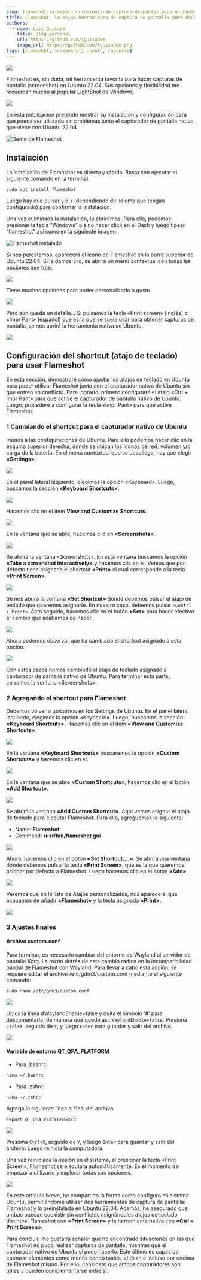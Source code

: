 ```yaml
---
slug: flameshot-la-mejor-herramienta-de-captura-de-pantalla-para-ubuntu-22-04-lts
title: Flameshot, la mejor herramienta de captura de pantalla para Ubuntu 22.04 LTS
authors:
  - name: Luis Guisado
    title: Blog personal
    url: https://github.com/lguisadom
    image_url: https://github.com/lguisadom.png
tags: [flameshot, screenshot, ubuntu, capturas]
---
```


![](./0.gif)

Flameshot es, sin duda, mi herramienta favorita para hacer capturas de pantalla (screenshot) en Ubuntu 22.04. Sus opciones y flexibilidad me recuerdan mucho al popular LightShot de Windows. 

![](./1.jpg)

En esta publicación pretendo mostrar su instalación y configuración para que pueda ser utilizado sin problemas junto el capturador de pantalla nativo que viene con Ubuntu 22.04.

![Demo de Flameshot](./2.gif)

<!--truncate-->

## Instalación
La instalación de Flameshot es directa y rápida. Basta con ejecutar el siguiente comando en la terminal:

```shell
sudo apt install flameshot
``` 

Luego hay que pulsar `y` o `s` (dependiendo del idioma que tengan configurado) para confirmar la instalación.

Una vez culminada la instalación, lo abriremos. Para ello, podemos presionar la tecla “Windows” o sino hacer click en el Dash y luego tipear “flameshot” así como en la siguiente imagen:

![Flameshot instalado](./3.png)

Si nos percatamos, aparecerá el ícono de Flameshot en la barra superior de Ubuntu 22.04. Si le damos clic, se abrirá un menú contextual con todas las opciones que trae.

![](./4.png)

Tiene muchas opciones para poder personalizarlo a gusto.

![](./5.png)


Pero aún queda un detalle… Si pulsamos la tecla «Print screen» (inglés) o «Impr Pant» (español) que es la que se suele usar para obtener capturas de pantalla, se nos abrirá la herramienta nativa de Ubuntu.

![](./6.png)


## Configuración del shortcut (atajo de teclado) para usar Flameshot

En esta sección, demostraré cómo ajustar los atajos de teclado en Ubuntu para poder utilizar Flameshot junto con el capturador nativo de Ubuntu sin que entren en conflicto. Para lograrlo, primero configuraré el atajo «Ctrl + Impr Pant» para que active el capturador de pantalla nativo de Ubuntu. Luego, procederé a configurar la tecla «Impr Pant» para que active Flameshot.

### 1 Cambiando el shortcut para el capturador nativo de Ubuntu

Iremos a las configuraciones de Ubuntu. Para ello podemos hacer clic en la esquina superior derecha, donde se ubican los íconos de red, volumen y/o carga de la batería. En el menú contextual que se despliega, hay que elegir **«Settings»**.

![](./7.png)

En el panel lateral izquierdo, elegimos la opción «Keyboard». Luego, buscamos la sección **«Keyboard Shortcuts»**.


![](./8.png)

Hacemos clic en el item **View and Customize Shortcuts**.


![](./9.png)

En la ventana que se abre, hacemos clic en **«Screenshots»**.

![](./10.png)

Se abrirá la ventana «Screenshots». En esta ventana buscamos la opción **«Take a screenshot interactively»** y hacemos clic en él. Vemos que por defecto tiene asignada el shortcut **«Print»** el cual corresponde a la tecla **«Print Screen»**.

![](./11.png)

Se nos abrirá la ventana **«Set Shortcut»** donde debemos pulsar el atajo de teclado que queremos asignarle. En nuestro caso, debemos pulsar `«Contrl + Print»`. Acto seguido, hacemos clic en el botón **«Set»** para hacer efectivo el cambio que acabamos de hacer.

![](./12.png)

Ahora podemos observar que ha cambiado el shortcut asignado a esta opción.

![](./13.png)


Con estos pasos hemos cambiado el atajo de teclado asignado al capturador de pantalla nativo de Ubuntu. Para terminar esta parte, cerramos la ventana «Screenshots».


### 2 Agregando el shortcut para Flameshot

Debemos volver a ubicarnos en los Settings de Ubuntu. En el panel lateral izquierdo, elegimos la opción «Keyboard». Luego, buscamos la sección **«Keyboard Shortcuts»**. Hacemos clic en el item **«View and Customize Shortcuts»**.

![](./14.png)


En la ventana **«Keyboard Shortcuts»** buscaremos la opción **«Custom Shortcuts»** y hacemos clic en él.

![](./15.png)


En la ventana que se abre **«Custom Shortcuts»**, hacemos clic en el botón **«Add Shortcut»**.

![](./16.png)


Se abrirá la ventana **«Add Custom Shortcut»**. Aquí vamos asignar el atajo de teclado para ejecutar Flameshot. Para ello, agreguemos lo siguiente:

- Name: **Flameshot**
- Command: **/usr/bin/flameshot gui**

![](./17.png)


Ahora, hacemos clic en el botón **«Set Shortcut….»**. Se abrirá una ventana donde debemos pulsar la tecla **«Print Screen»**, que es la que queremos asignar por defecto a Flameshot. Luego hacemos clic en el botón **«Add»**.

![](./18.png)

Veremos que en la lista de Atajos personalizados, nos aparece el que acabamos de añadir **«Flameshot»** y la tecla asignada **«Print»**.

![](./19.png)


### 3 Ajustes finales
#### Archivo custom.conf
Para terminar, es necesario cambiar del entorno de Wayland al servidor de pantalla Xorg. La razón detrás de este cambio radica en la incompatibilidad parcial de Flameshot con Wayland. Para llevar a cabo esta acción, se requiere editar el archivo /etc/gdm3/custom.conf mediante el siguiente comando:

```shell
sudo nano /etc/gdm3/custom.conf
```

![](./20.png)

Ubica la línea #WaylandEnable=false y quita el símbolo ‘#’ para descomentarla, de manera que quede así: `WaylandEnable=false`. Presiona `Ctrl+X`, seguido de `Y`, y luego `Enter` para guardar y salir del archivo.

![](./21.png)


#### Variable de entorno QT_QPA_PLATFORM

- Para .bashrc:
```shell
nano ~/.bashrc
```

- Para .zshrc:
```shell
nano ~/.zshrc
```

Agrega la siguiente línea al final del archivo
```shell
export QT_QPA_PLATFORM=xcb
```

![](./22.png)

Presiona `Ctrl+X`, seguido de `Y`, y luego `Enter` para guardar y salir del archivo. Luego reinicia la computadora.

Una vez reiniciada la sesión en el sistema, al presionar la tecla «Print Screen», Flameshot se ejecutará automáticamente. Es el momento de empezar a utilizarlo y explorar todas sus opciones.

![](./23.png)


En este artículo breve, he compartido la forma como configuro mi sistema Ubuntu, permitiéndome utilizar dos herramientas de captura de pantalla: Flameshot y la preinstalada en Ubuntu 22.04. Además, he asegurado que ambas puedan coexistir sin conflictos asignándoles atajos de teclado distintos: Flameshot con **«Print Screen»** y la herramienta nativa con **«Ctrl + Print Screen»**.

Para concluir, me gustaría señalar que he encontrado situaciones en las que Flameshot no pudo realizar capturas de pantalla, mientras que el capturador nativo de Ubuntu sí pudo hacerlo. Este último es capaz de capturar elementos como menús contextuales, el dash e incluso  por encima de Flameshot mismo. Por ello, considero que ambos capturadores son útiles y pueden complementarse entre sí.